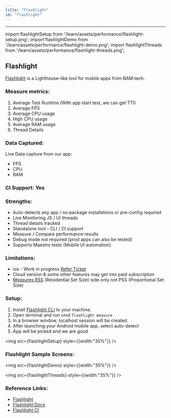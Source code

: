 ```yaml
---
title: "Flashlight"
id: "flashlight"
---
```

---
import flashlightSetup from '/learn/assets/performance/flashlight-setup.png';
import flashlightDemo from '/learn/assets/performance/flashlight-demo.png';
import flashlightThreads from '/learn/assets/performance/flashlight-threads.png';

## Flashlight

[Flashlight](https://flashlight.dev/) is a Lighthouse-like tool for mobile apps from BAM.tech.

### Measure metrics:

1. Average Test Runtime (With app start test, we can get TTI)
2. Average FPS
3. Average CPU usage
4. High CPU usage
5. Average RAM usage
6. Thread Details

### Data Captured:

Live Data capture from our app:

* FPS
* CPU
* RAM

### CI Support: Yes

### Strengths:

* Auto-detects any app / no package installations or pre-config required
* Live Monitoring JS / UI threads
* Thread details tracked
* Standalone tool - CLI / CI support
* Measure / Compare performance results
* Debug mode not required (prod apps can also be tested)
* Supports Maestro tests (Mobile UI automation)

### Limitations:

* ios - Work in progress [Refer Ticket](https://github.com/bamlab/flashlight/issues/106)
* Cloud version & some other features may get into paid subscription
* [Measures RSS](https://github.com/bamlab/flashlight/issues/11#issuecomment-1219317891) (Residential Set Size) side only not PSS (Proportional Set Size)

### Setup:

1. Install [Flashlight CLI](https://docs.flashlight.dev/#installation) to your machine.
2. Open terminal and run cmd `flashlight measure`
3. In a browser window, localhost session will be created
4. After launching your Android mobile app, select auto-detect
5. App will be picked and we are good

<img src={flashlightSetup} style={{width:"35%"}} />

### Flashlight Sample Screens:

<img src={flashlightDemo} style={{width:"35%"}} />

<img src={flashlightThreads} style={{width:"35%"}} />

### Reference Links:

* [Flashlight](https://flashlight.dev/)
* [Flashlight Docs](https://docs.flashlight.dev/)
* [Flashlight CI](https://docs.flashlight.dev/test/ci)
